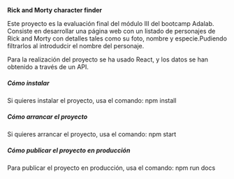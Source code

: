 <strong> Rick and Morty character finder </strong>

Este proyecto es la evaluación final del módulo III del bootcamp Adalab. Consiste en desarrollar una página web con un listado de personajes de Rick and Morty con detalles tales como su foto, nombre y especie.Pudiendo filtrarlos al introdudcir el nombre del personaje.

Para la realización del proyecto se ha usado React, y los datos se han obtenido a través de un API.

<h5> Cómo instalar</h5>
Si quieres instalar el proyecto, usa el comando:
npm install

<h5> Cómo arrancar el proyecto</h5>
Si quieres arrancar el proyecto, usa el comando:
npm start

<h5> Cómo publicar el proyecto en producción </h5>
Para publicar el proyecto en producción, usa el comando:
npm run docs

